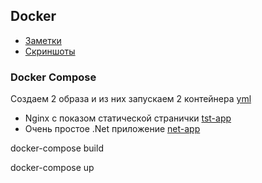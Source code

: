 ﻿## Docker

- [Заметки](Test/notes.txt)
- [Скриншоты](ScreenShots.docx)

### Docker Compose

Создаем 2 образа и из них запускаем 2 контейнера [yml](docker-compose.yml)
- Nginx с показом статической странички   [tst-app](tst_app/Dockerfile)
- Очень простое .Net приложение [net-app](net_app/Dockerfile)

docker-compose build

docker-compose up
